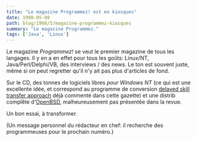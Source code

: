 ```yaml
---
title: "Le magazine Programmez! est en kiosques"
date: 1998-05-08
path: blog/1998/5/magazine-programmez-kiosques
summary: "Le magazine Programmez."
tags: ['Java', 'Linux']
---
```


<P>
Le magazine <EM>Programmez!</EM> se veut le premier magazine de
tous les langages. Il y en a en effet pour tous les goûts: Linux/NT,
Java/Perl/Delphi/VB, des interviews / des news. Le ton est souvent juste,
même si on peut regretter qu'il n'y ait pas plus d'articles de fond.
</P>

<P>
Sur le CD, des tonnes de logiciels libres <EM>pour Windows NT</EM> (ce qui
est une excellente idée, et correspond au programme de conversion <A HREF="http://www.linuxgazette.com/issue27/wagle.html">delayed skill
transfer approach</A> déjà commenté dans cette gazette) et une distrib
complête d'<A HREF="http://www.openbsd.org/">OpenBSD</A>, malheureusement
pas présentée dans la revue.
</P>

<P>
Un bon essai, à transformer.
</P>

<P>
(Un message personnel du rédacteur en chef: il recherche des programmeuses
pour le prochain numéro.)
</P>



